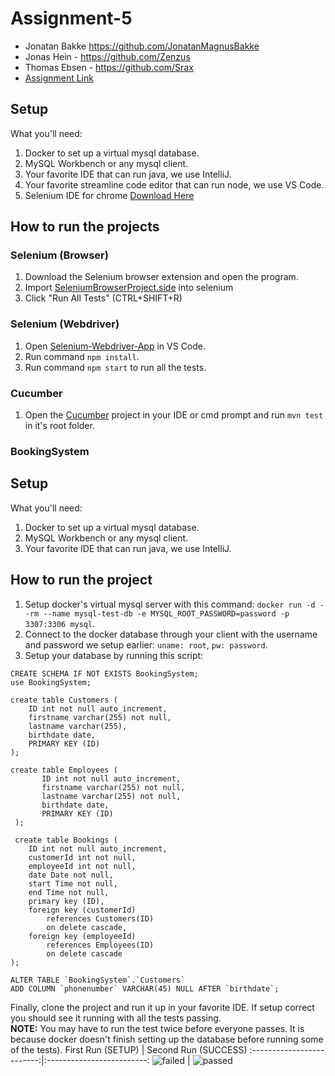 # Assignment-5
- Jonatan Bakke https://github.com/JonatanMagnusBakke
- Jonas Hein - https://github.com/Zenzus
- Thomas Ebsen - https://github.com/Srax   
- [Assignment Link](assignment-05.pdf)  

## Setup
What you'll need:
1. Docker to set up a virtual mysql database.
2. MySQL Workbench or any mysql client.
3. Your favorite IDE that can run java, we use IntelliJ.
4. Your favorite streamline code editor  that can run node, we use VS Code.
5. Selenium IDE for chrome [Download Here](https://chrome.google.com/webstore/detail/selenium-ide/mooikfkahbdckldjjndioackbalphokd?hl=en)

## How to run the projects
### Selenium (Browser)
1. Download the Selenium browser extension and open the program.
2. Import [SeleniumBrowserProject.side](/Selenium) into selenium
3. Click "Run All Tests" (CTRL+SHIFT+R)

### Selenium (Webdriver)
1. Open [Selenium-Webdriver-App](/Selenium/Selenium-Webdriver-App) in VS Code.
2. Run command `npm install`.
3. Run command `npm start` to run all the tests.

### Cucumber
1. Open the [Cucumber](/Cucumber) project in your IDE or cmd prompt and run `mvn test` in it's root folder.

### BookingSystem
## Setup
What you'll need:
1. Docker to set up a virtual mysql database.
2. MySQL Workbench or any mysql client.
3. Your favorite IDE that can run java, we use IntelliJ.

## How to run the project
1. Setup docker's virtual mysql server with this command: `docker run -d --rm --name mysql-test-db -e MYSQL_ROOT_PASSWORD=password -p 3307:3306 mysql`.
2. Connect to the docker database through your client with the username and password we setup earlier: `uname: root`, `pw: password`.
3. Setup your database by running this script:   
```MYSQL
CREATE SCHEMA IF NOT EXISTS BookingSystem;
use BookingSystem;

create table Customers (
	ID int not null auto_increment,
	firstname varchar(255) not null,
	lastname varchar(255),
	birthdate date,
	PRIMARY KEY (ID)
);

create table Employees (
       ID int not null auto_increment,
       firstname varchar(255) not null,
       lastname varchar(255) not null,
       birthdate date,
       PRIMARY KEY (ID)
 );
 
 create table Bookings (		
	ID int not null auto_increment,	
	customerId int not null,	
	employeeId int not null,	
	date Date not null,		
	start Time not null,		
	end Time not null,		
	primary key (ID),		
	foreign key (customerId)	
		references Customers(ID)
		on delete cascade,	
	foreign key (employeeId)	
		references Employees(ID)
		on delete cascade	
);

ALTER TABLE `BookingSystem`.`Customers` 
ADD COLUMN `phonenumber` VARCHAR(45) NULL AFTER `birthdate`;
```

Finally, clone the project and run it up in your favorite IDE. If setup correct you should see it running with all the tests passing.  
**NOTE:** You may have to run the test twice before everyone passes. It is because docker doesn't finish setting up the database before running some of the tests).
First Run (SETUP)        |  Second Run (SUCCESS)
:-------------------------:|:-------------------------:
![failed](/test-failing-screenshot.png)  |  ![passed](/test-passing-screenshot.png)
